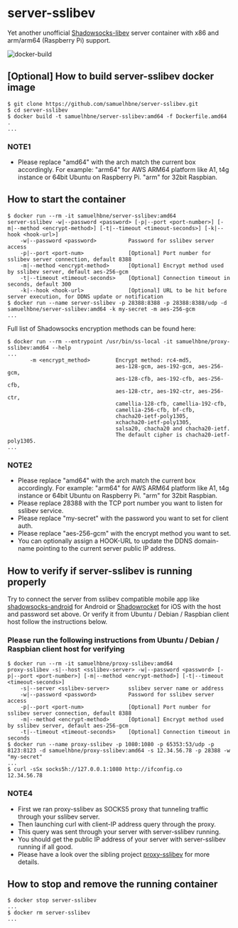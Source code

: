 # server-sslibev

Yet another unofficial [Shadowsocks-libev](https://github.com/shadowsocks/shadowsocks-libev) server container with x86 and arm/arm64 (Raspberry Pi) support.

![docker-build](https://github.com/samuelhbne/server-sslibev/workflows/docker-build/badge.svg)

## [Optional] How to build server-sslibev docker image

```shell
$ git clone https://github.com/samuelhbne/server-sslibev.git
$ cd server-sslibev
$ docker build -t samuelhbne/server-sslibev:amd64 -f Dockerfile.amd64 .
...
```

### NOTE1

- Please replace "amd64" with the arch match the current box accordingly. For example: "arm64" for AWS ARM64 platform like A1, t4g instance or 64bit Ubuntu on Raspberry Pi. "arm" for 32bit Raspbian.

## How to start the container

```shell
$ docker run --rm -it samuelhbne/server-sslibev:amd64
server-sslibev -w|--password <password> [-p|--port <port-number>] [-m|--method <encrypt-method>] [-t|--timeout <timeout-seconds>] [-k|--hook <hook-url>]
    -w|--password <password>          Password for sslibev server access
    -p|--port <port-num>              [Optional] Port number for sslibev server connection, default 8388
    -m|--method <encrypt-method>      [Optional] Encrypt method used by sslibev server, default aes-256-gcm
    -t|--timeout <timeout-seconds>    [Optional] Connection timeout in seconds, default 300
    -k|--hook <hook-url>              [Optional] URL to be hit before server execution, for DDNS update or notification
$ docker run --name server-sslibev -p 28388:8388 -p 28388:8388/udp -d samuelhbne/server-sslibev:amd64 -k my-secret -m aes-256-gcm
...
```

Full list of Shadowsocks encryption methods can be found here:

```shell
$ docker run --rm --entrypoint /usr/bin/ss-local -it samuelhbne/proxy-sslibev:amd64 --help
...
       -m <encrypt_method>        Encrypt method: rc4-md5,
                                  aes-128-gcm, aes-192-gcm, aes-256-gcm,
                                  aes-128-cfb, aes-192-cfb, aes-256-cfb,
                                  aes-128-ctr, aes-192-ctr, aes-256-ctr,
                                  camellia-128-cfb, camellia-192-cfb,
                                  camellia-256-cfb, bf-cfb,
                                  chacha20-ietf-poly1305,
                                  xchacha20-ietf-poly1305,
                                  salsa20, chacha20 and chacha20-ietf.
                                  The default cipher is chacha20-ietf-poly1305.
...
```

### NOTE2

- Please replace "amd64" with the arch match the current box accordingly. For example: "arm64" for AWS ARM64 platform like A1, t4g instance or 64bit Ubuntu on Raspberry Pi. "arm" for 32bit Raspbian.
- Please replace 28388 with the TCP port number you want to listen for sslibev service.
- Please replace "my-secret" with the password you want to set for client auth.
- Please replace "aes-256-gcm" with the encrypt method you want to set.
- You can optionally assign a HOOK-URL to update the DDNS domain-name pointing to the current server public IP address.

## How to verify if server-sslibev is running properly

Try to connect the server from sslibev compatible mobile app like [shadowsocks-android](https://github.com/shadowsocks/shadowsocks-android) for Android or [Shadowrocket](https://apps.apple.com/us/app/shadowrocket/id932747118) for iOS with the host and password set above. Or verify it from Ubuntu / Debian / Raspbian client host follow the instructions below.

### Please run the following instructions from Ubuntu / Debian / Raspbian client host for verifying

```shell
$ docker run --rm -it samuelhbne/proxy-sslibev:amd64
proxy-sslibev -s|--host <sslibev-server> -w|--password <password> [-p|--port <port-number>] [-m|--method <encrypt-method>] [-t|--timeout <timeout-seconds>]
    -s|--server <sslibev-server>      sslibev server name or address
    -w|--password <password>          Password for sslibev server access
    -p|--port <port-num>              [Optional] Port number for sslibev server connection, default 8388
    -m|--method <encrypt-method>      [Optional] Encrypt method used by sslibev server, default aes-256-gcm
    -t|--timeout <timeout-seconds>    [Optional] Connection timeout in seconds
$ docker run --name proxy-sslibev -p 1080:1080 -p 65353:53/udp -p 8123:8123 -d samuelhbne/proxy-sslibev:amd64 -s 12.34.56.78 -p 28388 -w "my-secret"
...
$ curl -sSx socks5h://127.0.0.1:1080 http://ifconfig.co
12.34.56.78
```

### NOTE4

- First we ran proxy-sslibev as SOCKS5 proxy that tunneling traffic through your sslibev server.
- Then launching curl with client-IP address query through the proxy.
- This query was sent through your server with server-sslibev running.
- You should get the public IP address of your server with server-sslibev running if all good.
- Please have a look over the sibling project [proxy-sslibev](https://github.com/samuelhbne/proxy-sslibev) for more details.

## How to stop and remove the running container

```shell
$ docker stop server-sslibev
...
$ docker rm server-sslibev
...
```
